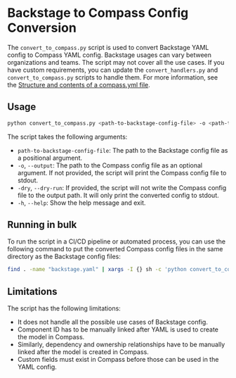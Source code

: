 # Backstage to Compass Config Conversion

The `convert_to_compass.py` script is used to convert Backstage YAML config to Compass YAML config. Backstage usages can vary between organizations and teams. The script may not cover all the use cases. If you have custom requirements, you can update the `convert_handlers.py` and `convert_to_compass.py` scripts to handle them. For more information, see the [Structure and contents of a compass.yml file](https://developer.atlassian.com/cloud/compass/config-as-code/structure-and-contents-of-a-compass-yml-file/).

## Usage

```bash
python convert_to_compass.py <path-to-backstage-config-file> -o <path-to-compass-config-file>
```

The script takes the following arguments:
- `path-to-backstage-config-file`: The path to the Backstage config file as a positional argument.
- `-o`, `--output`: The path to the Compass config file as an optional argument. If not provided, the script will print the Compass config file to stdout.
- `-dry`, `--dry-run`: If provided, the script will not write the Compass config file to the output path. It will only print the converted config to stdout.
- `-h`, `--help`: Show the help message and exit.

## Running in bulk

To run the script in a CI/CD pipeline or automated process, you can use the following command to put the converted Compass config files in the same directory as the Backstage config files:

```bash
find . -name "backstage.yaml" | xargs -I {} sh -c 'python convert_to_compass.py {} -o "$(dirname {})/compass.yaml"'
```

## Limitations

The script has the following limitations:
- It does not handle all the possible use cases of Backstage config.
- Component ID has to be manually linked after YAML is used to create the model in Compass.
- Similarly, dependency and ownership relationships have to be manually linked after the model is created in Compass.
- Custom fields must exist in Compass before those can be used in the YAML config.